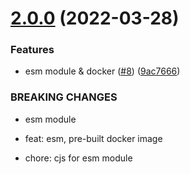 # [2.0.0](https://github.com/microfleet/cli/compare/v1.1.0...v2.0.0) (2022-03-28)


### Features

* esm module & docker ([#8](https://github.com/microfleet/cli/issues/8)) ([9ac7666](https://github.com/microfleet/cli/commit/9ac76666341a6364cb7efbc3bd91352bd23419bd))


### BREAKING CHANGES

* esm module

* feat: esm, pre-built docker image
* chore: cjs for esm module
